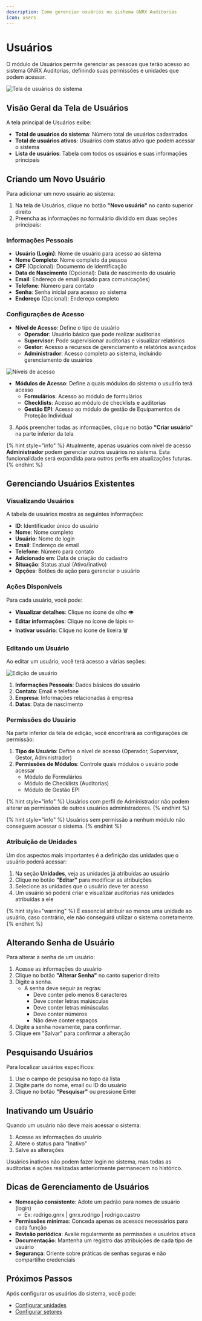 ```yaml
---
description: Como gerenciar usuários no sistema GNRX Auditorias
icon: users
---
```


# Usuários

O módulo de Usuários permite gerenciar as pessoas que terão acesso ao sistema GNRX Auditorias, definindo suas permissões e unidades que podem acessar.

![Tela de usuários do sistema](../../.gitbook/assets/usuarios.png)

## Visão Geral da Tela de Usuários

A tela principal de Usuários exibe:

* **Total de usuários do sistema**: Número total de usuários cadastrados
* **Total de usuários ativos**: Usuários com status ativo que podem acessar o sistema
* **Lista de usuários**: Tabela com todos os usuários e suas informações principais

## Criando um Novo Usuário

Para adicionar um novo usuário ao sistema:

1. Na tela de Usuários, clique no botão **"Novo usuário"** no canto superior direito
2. Preencha as informações no formulário dividido em duas seções principais:

### Informações Pessoais

* **Usuário (Login)**: Nome de usuário para acesso ao sistema
* **Nome Completo**: Nome completo da pessoa
* **CPF** (Opcional): Documento de identificação
* **Data de Nascimento** (Opcional): Data de nascimento do usuário
* **Email**: Endereço de email (usado para comunicações)
* **Telefone**: Número para contato
* **Senha**: Senha inicial para acesso ao sistema
* **Endereço** (Opcional): Endereço completo

### Configurações de Acesso

* **Nível de Acesso**: Define o tipo de usuário
  * **Operador**: Usuário básico que pode realizar auditorias
  * **Supervisor**: Pode supervisionar auditorias e visualizar relatórios
  * **Gestor**: Acesso a recursos de gerenciamento e relatórios avançados
  * **Administrador**: Acesso completo ao sistema, incluindo gerenciamento de usuários

![Níveis de acesso](../../.gitbook/assets/acesso-modulos.png)

* **Módulos de Acesso**: Define a quais módulos do sistema o usuário terá acesso
  * **Formulários**: Acesso ao módulo de formulários
  * **Checklists**: Acesso ao módulo de checklists e auditorias
  * **Gestão EPI**: Acesso ao módulo de gestão de Equipamentos de Proteção Individual

3. Após preencher todas as informações, clique no botão **"Criar usuário"** na parte inferior da tela

{% hint style="info" %}
Atualmente, apenas usuários com nível de acesso **Administrador** podem gerenciar outros usuários no sistema. Esta funcionalidade será expandida para outros perfis em atualizações futuras.
{% endhint %}

## Gerenciando Usuários Existentes

### Visualizando Usuários

A tabela de usuários mostra as seguintes informações:

* **ID**: Identificador único do usuário
* **Nome**: Nome completo
* **Usuário**: Nome de login
* **Email**: Endereço de email
* **Telefone**: Número para contato
* **Adicionado em**: Data de criação do cadastro
* **Situação**: Status atual (Ativo/Inativo)
* **Opções**: Botões de ação para gerenciar o usuário

### Ações Disponíveis

Para cada usuário, você pode:

* **Visualizar detalhes**: Clique no ícone de olho 👁️
* **Editar informações**: Clique no ícone de lápis ✏️
* **Inativar usuário**: Clique no ícone de lixeira 🗑️

### Editando um Usuário

Ao editar um usuário, você terá acesso a várias seções:

![Edição de usuário](../../.gitbook/assets/editar-usuario.png)

1. **Informações Pessoais**: Dados básicos do usuário
2. **Contato**: Email e telefone
3. **Empresa**: Informações relacionadas à empresa
4. **Datas**: Data de nascimento

### Permissões do Usuário

Na parte inferior da tela de edição, você encontrará as configurações de permissão:

1. **Tipo de Usuário**: Define o nível de acesso (Operador, Supervisor, Gestor, Administrador)
2. **Permissões de Módulos**: Controle quais módulos o usuário pode acessar
   * Módulo de Formulários
   * Módulo de Checklists (Auditorias)
   * Módulo de Gestão EPI

{% hint style="info" %}
Usuários com perfil de Administrador não podem alterar as permissões de outros usuários administradores.
{% endhint %}

{% hint style="info" %}
Usuários sem permissão a nenhum módulo não conseguem acessar o sistema.
{% endhint %}

### Atribuição de Unidades

Um dos aspectos mais importantes é a definição das unidades que o usuário poderá acessar:

1. Na seção **Unidades**, veja as unidades já atribuídas ao usuário
2. Clique no botão **"Editar"** para modificar as atribuições
3. Selecione as unidades que o usuário deve ter acesso
4. Um usuário só poderá criar e visualizar auditorias nas unidades atribuídas a ele

{% hint style="warning" %}
É essencial atribuir ao menos uma unidade ao usuário, caso contrário, ele não conseguirá utilizar o sistema corretamente.
{% endhint %}

## Alterando Senha de Usuário

Para alterar a senha de um usuário:

1. Acesse as informações do usuário
2. Clique no botão **"Alterar Senha"** no canto superior direito
3. Digite a senha.
   * A senha deve seguir as regras:
     * Deve conter pelo menos 8 caracteres
     * Deve conter letras maiúsculas
     * Deve conter letras minúsculas
     * Deve conter números
     * Não deve conter espaços
4. Digite a senha novamente, para confirmar.
5. Clique em "Salvar" para confirmar a alteração

## Pesquisando Usuários

Para localizar usuários específicos:

1. Use o campo de pesquisa no topo da lista
2. Digite parte do nome, email ou ID do usuário
3. Clique no botão **"Pesquisar"** ou pressione Enter

## Inativando um Usuário

Quando um usuário não deve mais acessar o sistema:

1. Acesse as informações do usuário
2. Altere o status para "Inativo"
3. Salve as alterações

Usuários inativos não podem fazer login no sistema, mas todas as auditorias e ações realizadas anteriormente permanecem no histórico.

## Dicas de Gerenciamento de Usuários

* **Nomeação consistente**: Adote um padrão para nomes de usuário (login)
  * Ex: rodrigo.gnrx | gnrx.rodrigo | rodrigo.castro
* **Permissões mínimas**: Conceda apenas os acessos necessários para cada função
* **Revisão periódica**: Avalie regularmente as permissões e usuários ativos
* **Documentação**: Mantenha um registro das atribuições de cada tipo de usuário
* **Segurança**: Oriente sobre práticas de senhas seguras e não compartilhe credenciais

## Próximos Passos

Após configurar os usuários do sistema, você pode:

* [Configurar unidades](unidade.md)
* [Configurar setores](setor.md)
